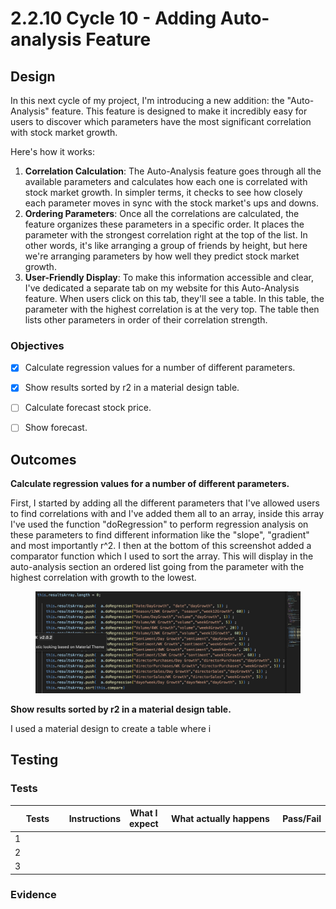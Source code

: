 # 2.2.10 Cycle 10 - Adding Auto-analysis Feature

## Design

In this next cycle of my project, I'm introducing a new addition: the "Auto-Analysis" feature. This feature is designed to make it incredibly easy for users to discover which parameters have the most significant correlation with stock market growth.

Here's how it works:

1. **Correlation Calculation**: The Auto-Analysis feature goes through all the available parameters and calculates how each one is correlated with stock market growth. In simpler terms, it checks to see how closely each parameter moves in sync with the stock market's ups and downs.
2. **Ordering Parameters**: Once all the correlations are calculated, the feature organizes these parameters in a specific order. It places the parameter with the strongest correlation right at the top of the list. In other words, it's like arranging a group of friends by height, but here we're arranging parameters by how well they predict stock market growth.
3. **User-Friendly Display**: To make this information accessible and clear, I've dedicated a separate tab on my website for this Auto-Analysis feature. When users click on this tab, they'll see a table. In this table, the parameter with the highest correlation is at the very top. The table then lists other parameters in order of their correlation strength.

### Objectives

* [x] Calculate regression values for a number of different parameters.
* [x] Show results sorted by r2 in a material design table.
* [ ] Calculate forecast stock price.
* [ ] Show forecast.



####



## Outcomes

**Calculate regression values for a number of different parameters.**

First, I started by adding all the different parameters that I've allowed users to find correlations with and I've added them all to an array, inside this array I've used the function "doRegression" to perform regression analysis on these parameters to find different information like the "slope", "gradient" and most importantly r^2. I then at the bottom of this screenshot added a comparator function which I used to sort the array. This will display in the auto-analysis section an ordered list going from the parameter with the highest correlation with growth to the lowest.

<figure><img src="../.gitbook/assets/image.png" alt=""><figcaption></figcaption></figure>

**Show results sorted by r2 in a material design table.**

I used a material design to create a table where i



##

## Testing



### Tests

<table><thead><tr><th width="85">Tests</th><th>Instructions</th><th>What I expect</th><th width="209">What actually happens</th><th>Pass/Fail</th></tr></thead><tbody><tr><td>1</td><td></td><td></td><td></td><td></td></tr><tr><td>2</td><td></td><td></td><td></td><td></td></tr><tr><td>3</td><td></td><td></td><td></td><td></td></tr></tbody></table>

### Evidence

